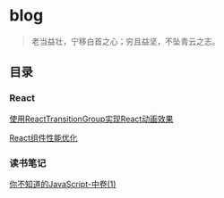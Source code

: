 # blog

> 老当益壮，宁移白首之心；穷且益坚，不坠青云之志。

## 目录

### React
[使用ReactTransitionGroup实现React动画效果](https://github.com/luckyhalley/blog/issues/3)

[React组件性能优化](https://github.com/luckyhalley/blog/issues/4)


### 读书笔记

[你不知道的JavaScript-中卷(1)](https://github.com/luckyhalley/blog/issues/5)
